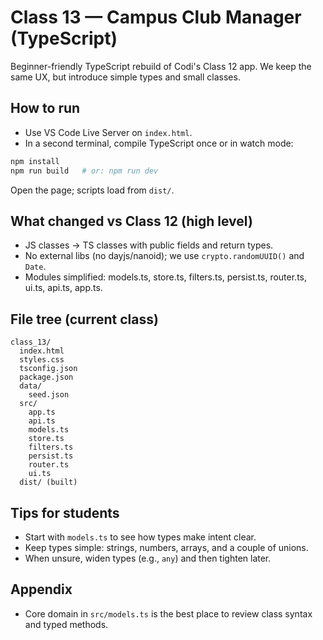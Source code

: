 # Class 13 — Campus Club Manager (TypeScript)

Beginner-friendly TypeScript rebuild of Codi's Class 12 app. We keep the same UX, but introduce simple types and small classes.

## How to run

- Use VS Code Live Server on `index.html`.
- In a second terminal, compile TypeScript once or in watch mode:

```bash
npm install
npm run build   # or: npm run dev
```

Open the page; scripts load from `dist/`.

## What changed vs Class 12 (high level)

- JS classes -> TS classes with public fields and return types.
- No external libs (no dayjs/nanoid); we use `crypto.randomUUID()` and `Date`.
- Modules simplified: models.ts, store.ts, filters.ts, persist.ts, router.ts, ui.ts, api.ts, app.ts.

## File tree (current class)

```
class_13/
  index.html
  styles.css
  tsconfig.json
  package.json
  data/
    seed.json
  src/
    app.ts
    api.ts
    models.ts
    store.ts
    filters.ts
    persist.ts
    router.ts
    ui.ts
  dist/ (built)
```

## Tips for students

- Start with `models.ts` to see how types make intent clear.
- Keep types simple: strings, numbers, arrays, and a couple of unions.
- When unsure, widen types (e.g., `any`) and then tighten later.

## Appendix

- Core domain in `src/models.ts` is the best place to review class syntax and typed methods.
